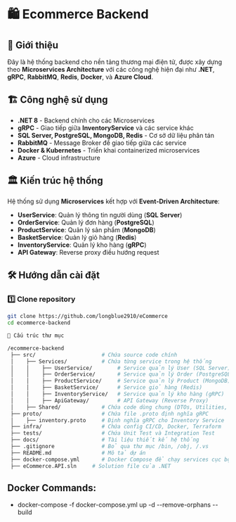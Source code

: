 ﻿# 🛍️ Ecommerce Backend

## 🚀 Giới thiệu
Đây là hệ thống backend cho nền tảng thương mại điện tử, được xây dựng theo **Microservices Architecture** với các công nghệ hiện đại như **.NET**, **gRPC**, **RabbitMQ**, **Redis**, **Docker**, và **Azure Cloud**.

## 🏗️ Công nghệ sử dụng
- **.NET 8** - Backend chính cho các Microservices
- **gRPC** - Giao tiếp giữa **InventoryService** và các service khác
- **SQL Server, PostgreSQL, MongoDB, Redis** - Cơ sở dữ liệu phân tán
- **RabbitMQ** - Message Broker để giao tiếp giữa các service
- **Docker & Kubernetes** - Triển khai containerized microservices
- **Azure** - Cloud infrastructure

## 🏛️ Kiến trúc hệ thống
Hệ thống sử dụng **Microservices** kết hợp với **Event-Driven Architecture**:
- **UserService**: Quản lý thông tin người dùng (**SQL Server**)
- **OrderService**: Quản lý đơn hàng (**PostgreSQL**)
- **ProductService**: Quản lý sản phẩm (**MongoDB**)
- **BasketService**: Quản lý giỏ hàng (**Redis**)
- **InventoryService**: Quản lý kho hàng (**gRPC**)
- **API Gateway**: Reverse proxy điều hướng request

## 🛠️ Hướng dẫn cài đặt
### 1️⃣ Clone repository
```sh
git clone https://github.com/longblue2910/eCommerce
cd ecommerce-backend
```

```sh
📁 Cấu trúc thư mục

/ecommerce-backend
 ├── src/                     # Chứa source code chính
 │    ├── Services/           # Chứa từng service trong hệ thống
 │    │    ├── UserService/        # Service quản lý User (SQL Server)
 │    │    ├── OrderService/       # Service quản lý Order (PostgreSQL)
 │    │    ├── ProductService/     # Service quản lý Product (MongoDB)
 │    │    ├── BasketService/      # Service giỏ hàng (Redis)
 │    │    ├── InventoryService/   # Service quản lý kho hàng (gRPC)
 │    │    ├── ApiGateway/         # API Gateway (Reverse Proxy)
 │    ├── Shared/             # Chứa code dùng chung (DTOs, Utilities, Authentication)
 ├── proto/                   # Chứa file .proto định nghĩa gRPC
 │    ├── inventory.proto     # Định nghĩa gRPC cho Inventory Service
 ├── infra/                   # Chứa config CI/CD, Docker, Terraform
 ├── tests/                   # Chứa Unit Test và Integration Test
 ├── docs/                    # Tài liệu thiết kế hệ thống
 ├── .gitignore               # Bỏ qua thư mục /bin, /obj, /.vs
 ├── README.md                # Mô tả dự án
 ├── docker-compose.yml       # Docker Compose để chạy services cục bộ
 ├── eCommerce.API.sln     # Solution file của .NET
 ```


 ## Docker Commands:
- docker-compose -f docker-compose.yml up -d --remove-orphans --build
